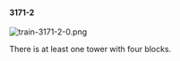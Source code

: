 #### 3171-2
![train-3171-2-0.png](https://github.com/lil-lab/nlvr/raw/master/nlvr/train/images/47/train-3171-2-0.png "train-3171-2-0.png")

There is at least one tower with four blocks.
